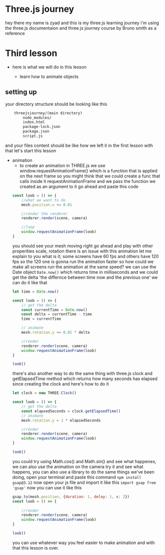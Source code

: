 # Three.js journey
hey there my name is zyad and this is my three.js learning journey i'm using the three.js documentaion and three.js journey course by Bruno smith as a reference
# Third lesson
- here is what we will do in this lesson

    - learn how to animate objects
## setting up 
your directory structure should be looking like this
```html
    threejsjourney/(main directory)
        node_modules/
        index.html
        package-lock.json
        package.json
        script.js
```
and your files content should be like how we left it in the first lesson with that let's start this lesson

- animation 
    - to create an animation in THREE.js we use window.requestAnimationFrame() which is a function that is applied on the next frame so you might think that we could create a func that calls inside it requestAnimationFrame and we pass the function we created as an argument to it go ahead and paste this code
    ```js
    const loob = () => {
        //what we want to do
        mesh.position.x += 0.01

        //render the renderer
        renderer.render(scene, camera)

        //loop
        window.requestAnimationFrame(loob)
    }
    ```
    you should see your mesh moving right go ahead and play with other properities scale, rotation there is an issue with this animation let me explain to you what is it; some screens have 60 fps and others have 120 fps so the 120 one is gonna run the animation faster so how could we make all screens run the animation at the same speed? we can use the Date object `Date.now()` which returns time in milliseconds and we could get the delta 'the differnce between time now and the previous one' we can do it like that
    ```js
    let time = Date.now()

    const loob = () => {
        // get the delta 
        const currentTime = Date.now()
        const delta = currentTime - time
        time = currentTime

        // animate
        mesh.rotation.y += 0.01 * delta

        //render
        renderer.render(scene, camera)
        window.requestAnimationFrame(loob)
    }

    loob()
    ```
    there's also another way to do the same thing with three.js clock and getElapsedTime method which returns how many seconds has elapsed since creating the clock and here's how to do it 
    ```js
    let clock = new THREE.Clock()

    const loob = () => {
        // get the delta 
        const elapsedSeconds = clock.getElapsedTime()
        // animate
        mesh.rotation.y = 1 * elapsedSeconds

        //render
        renderer.render(scene, camera)
        window.requestAnimationFrame(loob)
    }

    loob()
    ```
    you could try using Math.cos() and Math.sin() and see what happenes, we can also use the animation on the camera try it and see what happens, you can also use a library to do the same things we've been doing, open your terminal and paste this command `npm install gsap@3.12` now open your js file and import it like this `import gsap from 'gsap'` now you can use it like this 
    ```js 
    gsap.to(mesh.position, {duration: 1, delay: 1, x: 2})
    const loob = () => {
        
        //render
        renderer.render(scene, camera)
        window.requestAnimationFrame(loob)
    }

    loob()
    ``` 
    you can use whatever way you feel easier to make animation and with that this lesson is over.
